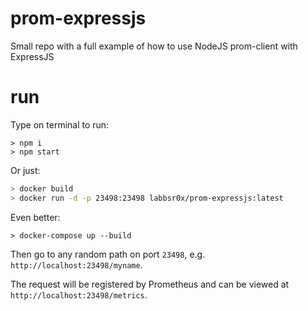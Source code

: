 # prom-expressjs
Small repo with a full example of how to use NodeJS prom-client with ExpressJS

# run

Type on terminal to run:

```
> npm i
> npm start
```

Or just:

```bash
> docker build
> docker run -d -p 23498:23498 labbsr0x/prom-expressjs:latest
```

Even better:

```
> docker-compose up --build
```

Then go to any random path on port `23498`, e.g. `http://localhost:23498/myname`.

The request will be registered by Prometheus and can be viewed at `http://localhost:23498/metrics`.